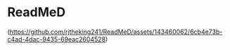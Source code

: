 # ReadMeD
(https://github.com/rjtheking241/ReadMeD/assets/143460062/6cb4e73b-c4ad-4dac-9435-69eac2604528)
